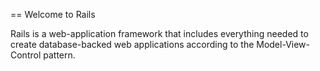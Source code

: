 == Welcome to Rails

Rails is a web-application framework that includes everything needed to create
database-backed web applications according to the Model-View-Control pattern.

